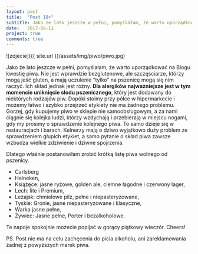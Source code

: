 ```yaml
---
layout: post
title:  "Post 18+"
subtitle: Jako że lato jeszcze w pełni, pomyślałam, że warto uporządkować na Blogu kwestię piwa...
date:   2017-08-11
project: true
comments: true
---
```


![zdjecie]({{ site.url }}/assets/img/piwo/piwo.jpg)

Jako że lato jeszcze w pełni, pomyślałam, że warto uporządkować na Blogu kwestię piwa. Nie jest wprawdzie bezglutenowe, ale szczęściarze, którzy mogą jeść gluten, a mają uczulenie “tylko” na pszenicę mogą się nim raczyć. Ich skład jednak jest różny. **Dla alergików najważniejsze jest w tym momencie uniknięcie słodu pszenicznego**, który jest dodawany do niektórych rodzajów piw. Dopóki stoimy przy półce w hipermarkecie i możemy łatwo i szybko przejrzeć etykiety nie ma żadnego problemu. Gorzej, gdy kupujemy piwo w sklepie nie samoobsługowym, a za nami ciągnie się kolejka ludzi, którzy wzdychają i przebierają w miejscu nogami, gdy my prosimy o sprawdzenie kolejnego piwa. To samo dzieje się w restauracjach i barach. Kelnerzy mają o dziwo wyjątkowo duży problem ze sprawdzeniem głupich etykiet, a samo pytanie o skład piwa zawsze wzbudza wielkie zdziwienie i dziwne spojrzenia.

Dlatego właśnie postanowiłam zrobić krótką listę piwa wolnego od pszenicy.

* Carlsberg
* Heineken,
* Książęce: jasne ryżowe, golden ale, ciemne łagodne i czerwony lager,
* Lech: lite i Premium,
* Leżajsk: chmielowe pilz, pełne i niepasteryzowane,
* Tyskie: Gronie, jasne niepasteryzowane i klasyczne,
* Warka jasne pełne, 
* Żywiec: Jasne pełne, Porter i bezalkoholowe.

Te napoje spokojnie możecie popijać w gorący piątkowy wieczór. Cheers!

PS. Post nie ma na celu zachęcenia do picia alkoholu, ani zareklamowania żadnej z powyższych marek piwa.
